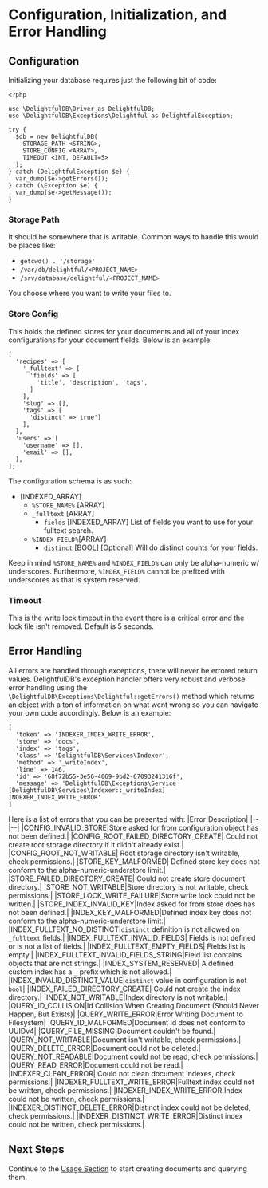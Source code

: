# Configuration, Initialization, and Error Handling

## Configuration
Initializing your database requires just the following bit of code:
```
<?php

use \DelightfulDB\Driver as DelightfulDB;
use \DelightfulDB\Exceptions\Delightful as DelightfulException;

try {
  $db = new DelightfulDB(
    STORAGE_PATH <STRING>,
    STORE_CONFIG <ARRAY>,
    TIMEOUT <INT, DEFAULT=5>
  );
} catch (DelightfulException $e) {
  var_dump($e->getErrors());
} catch (\Exception $e) {
  var_dump($e->getMessage());
}
```

### Storage Path
It should be somewhere that is writable. Common ways to handle this would be places like:
- `getcwd() . '/storage'`
- `/var/db/delightful/<PROJECT_NAME>`
- `/srv/database/delightful/<PROJECT_NAME>`

You choose where you want to write your files to.

### Store Config
This holds the defined stores for your documents and all of your index configurations for your document fields. Below is an example:

```
[
  'recipes' => [
    '_fulltext' => [
      'fields' => [
        'title', 'description', 'tags',
      ]
    ],
    'slug' => [],
    'tags' => [
      'distinct' => true']
    ],
  ],
  'users' => [
    'username' => [],
    'email' => [],
  ],
];
```
The configuration schema is as such:
- [INDEXED_ARRAY]
  -  `%STORE_NAME%` [ARRAY]
    - `_fulltext` [ARRAY]
      - `fields` [INDEXED_ARRAY] List of fields you want to use for your fulltext search.
    - `%INDEX_FIELD%`[ARRAY]
      - `distinct` [BOOL] [Optional] Will do distinct counts for your fields.

Keep in mind `%STORE_NAME%` and `%INDEX_FIELD%` can only be alpha-numeric w/ underscores. Furthermore, `%INDEX_FIELD%` cannot be prefixed with underscores as that is system reserved.

### Timeout
This is the write lock timeout in the event there is a critical error and the lock file isn't removed. Default is 5 seconds.

## Error Handling
All errors are handled through exceptions, there will never be errored return values. DelightfulDB's exception handler offers very robust and verbose error handling using the `\DelightfulDB\Exceptions\Delightful::getErrors()` method which returns an object with a ton of information on what went wrong so you can navigate your own code accordingly. Below is an example:

```
[
  'token' => 'INDEXER_INDEX_WRITE_ERROR',
  'store' => 'docs',
  'index' => 'tags',
  'class' => 'DelightfulDB\Services\Indexer',
  'method' => '_writeIndex',
  'line' => 146,
  'id' => '68f72b55-3e56-4069-9bd2-67093241316f',
  'message' => 'DelightfulDB\Exceptions\Service [DelightfulDB\Services\Indexer::_writeIndex] INDEXER_INDEX_WRITE_ERROR'
]
```

Here is a list of errors that you can be presented with:
|Error|Description|
|--|--|
|CONFIG_INVALID_STORE|Store asked for from configuration object has not been defined.|
|CONFIG_ROOT_FAILED_DIRECTORY_CREATE| Could not create root storage directory if it didn't already exist.|
|CONFIG_ROOT_NOT_WRITABLE| Root storage directory isn't writable, check permissions.|
|STORE_KEY_MALFORMED| Defined store key does not conform to the alpha-numeric-understore limit.|
|STORE_FAILED_DIRECTORY_CREATE| Could not create store document directory.|
|STORE_NOT_WRITABLE|Store directory is not writable, check permissions.|
|STORE_LOCK_WRITE_FAILURE|Store write lock could not be written.|
|STORE_INDEX_INVALID_KEY|Index asked for from store does has not been defined.|
|INDEX_KEY_MALFORMED|Defined index key does not conform to the alpha-numeric-understore limit.|
|INDEX_FULLTEXT_NO_DISTINCT|`distinct` definition is not allowed on `_fulltext` fields.|
|INDEX_FULLTEXT_INVALID_FIELDS| Fields is not defined or is not a list of fields.|
|INDEX_FULLTEXT_EMPTY_FIELDS| Fields list is empty.|
|INDEX_FULLTEXT_INVALID_FIELDS_STRING|Field list contains objects that are not strings.|
|INDEX_SYSTEM_RESERVED| A defined custom index has a `_` prefix which is not allowed.|
|INDEX_INVALID_DISTINCT_VALUE|`distinct` value in configuration is not `bool`|
|INDEX_FAILED_DIRECTORY_CREATE| Could not create the index directory.|
|INDEX_NOT_WRITABLE|Index directory is not writable.|
|QUERY_ID_COLLISION|Id Collision When Creating Document (Should Never Happen, But Exists)|
|QUERY_WRITE_ERROR|Error Writing Document to Filesystem|
|QUERY_ID_MALFORMED|Document Id does not conform to UUIDv4|
|QUERY_FILE_MISSING|Document couldn't be found.|
|QUERY_NOT_WRITABLE|Document isn't writable, check permissions.|
|QUERY_DELETE_ERROR|Document could not be deleted.|
|QUERY_NOT_READABLE|Document could not be read, check permissions.|
|QUERY_READ_ERROR|Document could not be read.|
|INDEXER_CLEAN_ERROR| Could not clean document indexes, check permissions.|
|INDEXER_FULLTEXT_WRITE_ERROR|Fulltext index could not be written, check permissions.|
|INDEXER_INDEX_WRITE_ERROR|Index could not be written, check permissions.|
|INDEXER_DISTINCT_DELETE_ERROR|Distinct index could not be deleted, check permissions.|
|INDEXER_DISTINCT_WRITE_ERROR|Distinct index could not be written, check permissions.|

## Next Steps
Continue to the [Usage Section](usage.md) to start creating documents and querying them.
